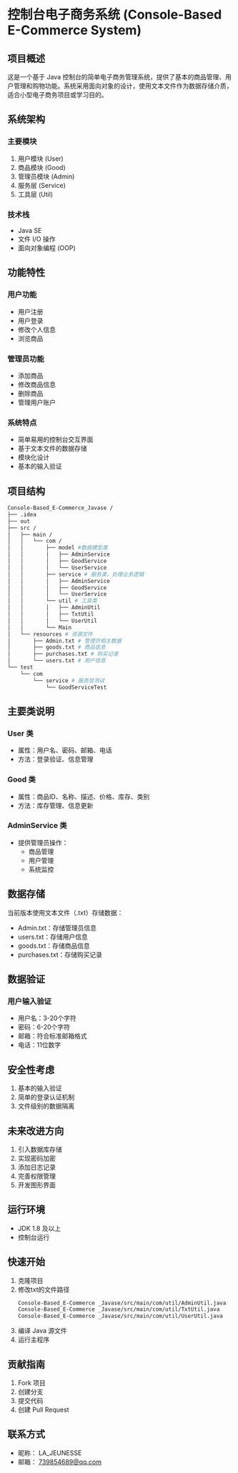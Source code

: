 # 控制台电子商务系统 (Console-Based E-Commerce System)

## 项目概述

这是一个基于 Java 控制台的简单电子商务管理系统，提供了基本的商品管理、用户管理和购物功能。系统采用面向对象的设计，使用文本文件作为数据存储介质，适合小型电子商务项目或学习目的。

## 系统架构

### 主要模块
1. 用户模块 (User)
2. 商品模块 (Good)
3. 管理员模块 (Admin)
4. 服务层 (Service)
5. 工具层 (Util)

### 技术栈
- Java SE
- 文件 I/O 操作
- 面向对象编程 (OOP)

## 功能特性

### 用户功能
- 用户注册
- 用户登录
- 修改个人信息
- 浏览商品

### 管理员功能
- 添加商品
- 修改商品信息
- 删除商品
- 管理用户账户

### 系统特点
- 简单易用的控制台交互界面
- 基于文本文件的数据存储
- 模块化设计
- 基本的输入验证

## 项目结构
```bash
Console-Based_E-Commerce_Javase /
├── .idea
├── out
├── src /
│   ├── main /
│   │   └── com /
│   │       ├── model #数据模型类
│   │       │   ├── AdminService
│   │       │   ├── GoodService
│   │       │   └── UserService
│   │       ├── service # 服务类，处理业务逻辑
│   │       │   ├── AdminService
│   │       │   ├── GoodService
│   │       │   └── UserService
│   │       └── util # 工具类
│   │       │   ├── AdminUtil
│   │       │   ├── TxtUtil
│   │       │   └── UserUtil
│   │       └── Main 
│   └── resources # 资源文件
│       ├── Admin.txt # 管理员相关数据
│       ├── goods.txt # 商品信息
│       ├── purchases.txt # 购买记录
│       └── users.txt # 用户信息
└── test
    └── com
        └── service # 服务层测试
            └── GoodServiceTest
```

## 主要类说明

### User 类
- 属性：用户名、密码、邮箱、电话
- 方法：登录验证、信息管理

### Good 类
- 属性：商品ID、名称、描述、价格、库存、类别
- 方法：库存管理、信息更新

### AdminService 类
- 提供管理员操作：
    - 商品管理
    - 用户管理
    - 系统监控

## 数据存储

当前版本使用文本文件（.txt）存储数据：
- Admin.txt：存储管理员信息
- users.txt：存储用户信息
- goods.txt：存储商品信息
- purchases.txt：存储购买记录


## 数据验证

### 用户输入验证
- 用户名：3-20个字符
- 密码：6-20个字符
- 邮箱：符合标准邮箱格式
- 电话：11位数字

## 安全性考虑

1. 基本的输入验证
2. 简单的登录认证机制
3. 文件级别的数据隔离

## 未来改进方向

1. 引入数据库存储
2. 实现密码加密
3. 添加日志记录
4. 完善权限管理
5. 开发图形界面

## 运行环境

- JDK 1.8 及以上
- 控制台运行

## 快速开始

1. 克隆项目
2. 修改txt的文件路径
   ```bash
   Console-Based_E-Commerce _Javase/src/main/com/util/AdminUtil.java  
   Console-Based_E-Commerce _Javase/src/main/com/util/TxtUtil.java  
   Console-Based_E-Commerce _Javase/src/main/com/util/UserUtil.java
   ```
3. 编译 Java 源文件
4. 运行主程序

## 贡献指南

1. Fork 项目
2. 创建分支
3. 提交代码
4. 创建 Pull Request

## 联系方式  
- 昵称：<EMAIL>
LA_JEUNESSE
- 邮箱：<EMAIL>
739854689@qq.com